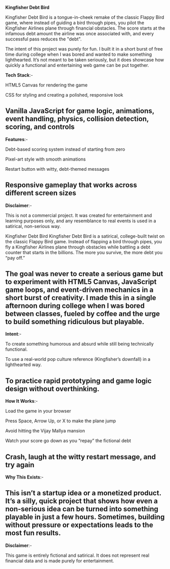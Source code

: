 **Kingfisher Debt Bird**


Kingfisher Debt Bird is a tongue-in-cheek remake of the classic Flappy Bird game, where instead of guiding a bird through pipes, you pilot the Kingfisher Airlines plane through financial obstacles. The score starts at the infamous debt amount the airline was once associated with, and every successful pass reduces the "debt".

The intent of this project was purely for fun. I built it in a short burst of free time during college when I was bored and wanted to make something lighthearted. It’s not meant to be taken seriously, but it does showcase how quickly a functional and entertaining web game can be put together.


**Tech Stack**:-


HTML5 Canvas for rendering the game

CSS for styling and creating a polished, responsive look

Vanilla JavaScript for game logic, animations, event handling, physics, collision detection, scoring, and controls
--------------------------------------------------------------------------------------------------------------------------------------------------------------------

**Features**:-


Debt-based scoring system instead of starting from zero

Pixel-art style with smooth animations

Restart button with witty, debt-themed messages

Responsive gameplay that works across different screen sizes
--------------------------------------------------------------------------------------------------------------------------------------------------------------------

**Disclaimer**:-


This is not a commercial project. It was created for entertainment and learning purposes only, and any resemblance to real events is used in a satirical, non-serious way.

Kingfisher Debt Bird
Kingfisher Debt Bird is a satirical, college-built twist on the classic Flappy Bird game.
Instead of flapping a bird through pipes, you fly a Kingfisher Airlines plane through obstacles while battling a debt counter that starts in the billions. The more you survive, the more debt you “pay off.”

The goal was never to create a serious game but to experiment with HTML5 Canvas, JavaScript game loops, and event-driven mechanics in a short burst of creativity. I made this in a single afternoon during college when I was bored between classes, fueled by coffee and the urge to build something ridiculous but playable.
--------------------------------------------------------------------------------------------------------------------------------------------------------------------

**Intent**:-


To create something humorous and absurd while still being technically functional.

To use a real-world pop culture reference (Kingfisher’s downfall) in a lighthearted way.

To practice rapid prototyping and game logic design without overthinking.
--------------------------------------------------------------------------------------------------------------------------------------------------------------------

**How It Works**:-


Load the game in your browser

Press Space, Arrow Up, or X to make the plane jump

Avoid hitting the Vijay Mallya mansion 

Watch your score go down as you “repay” the fictional debt

Crash, laugh at the witty restart message, and try again
--------------------------------------------------------------------------------------------------------------------------------------------------------------------

**Why This Exists**:-


This isn’t a startup idea or a monetized product. It’s a silly, quick project that shows how even a non-serious idea can be turned into something playable in just a few hours.
Sometimes, building without pressure or expectations leads to the most fun results.
--------------------------------------------------------------------------------------------------------------------------------------------------------------------


**Disclaimer**:-


This game is entirely fictional and satirical. It does not represent real financial data and is made purely for entertainment.

